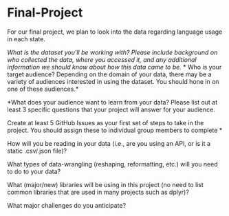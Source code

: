 # Final-Project

For our final project, we plan to look into the data regarding language usage in each state.

*What is the dataset you'll be working with?  Please include background on who collected the data, where you accessed it, and any additional information we should know about how this data came to be.*
*
Who is your target audience?  Depending on the domain of your data, there may be a variety of audiences interested in using the dataset.  You should hone in on one of these audiences.*


*What does your audience want to learn from your data?  Please list out at least 3 specific questions that your project will answer for your audience.

Create at least 5 GitHub Issues as your first set of steps to take in the project.  You should assign these to individual group members to complete
*

How will you be reading in your data (i.e., are you using an API, or is it a static .csv/.json file)?

What types of data-wrangling (reshaping, reformatting, etc.) will you need to do to your data?

What (major/new) libraries will be using in this project (no need to list common libraries that are used in many projects such as dplyr)?

What major challenges do you anticipate?